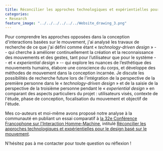 ```yaml
---
title: Réconcilier les approches technologiques et expérientielles pour le design basé sur le mouvement
categories:
- Research
feature_image: "../../../../../../Website_drawing_3.png"
---
```


Pour comprendre les approches opposées dans la conception d'interactions basées sur le mouvement, j'ai analysé les travaux de recherche de ce que j'ai défini comme étant « _technology-driven design_ » -- qui cherche à améliorer continuellement la création et la reconnaissance des mouvements et des gestes, tant pour l’utilisateur que pour le système -- et « _experiential design_ » -- qui explore les nuances de l’esthétique des mouvements humains, élabore une conscience du corps, et développe des méthodes de mouvement dans la conception incarnée. Je discute les possibilités de recherche future lors de l'intégration de la perspective de la première personne dans le « _technology-driven design_ » et de la saisie de la perspective de la troisième personne pendant le « _experiential design_ » en comparant des aspects particuliers du projet : utilisateurs visés, contexte de l'étude, phase de conception, focalisation du mouvement et objectif de l'étude.  

Mes co-auteurs et moi-même avons proposé notre analyse à la communauté en publiant un essai comparatif à [la 32e Conférence Francophone sur l'Interaction Homme-Machine](https://ihm2020.afihm.org/fr/), intitulé [Réconcilier les approches technologiques et expérientielles pour le design basé sur le mouvement](https://dl.acm.org/doi/10.1145/3450522.3451334). 

N'hésitez pas à me contacter pour toute question ou réflexion ! 
